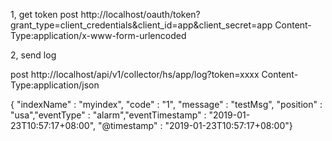 1, get token
post http://localhost/oauth/token?grant_type=client_credentials&client_id=app&client_secret=app
 Content-Type:application/x-www-form-urlencoded
 
2, send log

post http://localhost/api/v1/collector/hs/app/log?token=xxxx
Content-Type:application/json


{ "indexName" : "myindex",     "code" : "1",          "message" : "testMsg",          "position" : "usa","eventType" : "alarm","eventTimestamp" : "2019-01-23T10:57:17+08:00",          "@timestamp" : "2019-01-23T10:57:17+08:00"}

